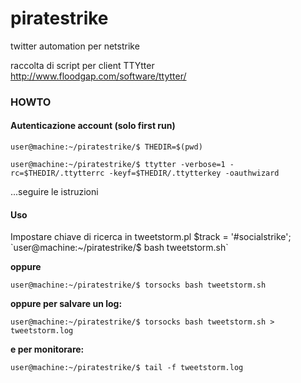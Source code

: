 piratestrike
============

twitter automation per netstrike

raccolta di script per client TTYtter http://www.floodgap.com/software/ttytter/

### HOWTO

#### Autenticazione account (solo first run)
`user@machine:~/piratestrike/$ THEDIR=$(pwd)`

`user@machine:~/piratestrike/$ ttytter -verbose=1 -rc=$THEDIR/.ttytterrc -keyf=$THEDIR/.ttytterkey -oauthwizard`

...seguire le istruzioni

#### Uso

Impostare chiave di ricerca in tweetstorm.pl
$track = '#socialstrike';
`user@machine:~/piratestrike/$ bash tweetstorm.sh`


**oppure**

`user@machine:~/piratestrike/$ torsocks bash tweetstorm.sh`


**oppure per salvare un log:**

`user@machine:~/piratestrike/$ torsocks bash tweetstorm.sh > tweetstorm.log`

**e per monitorare:**

`user@machine:~/piratestrike/$ tail -f tweetstorm.log`

